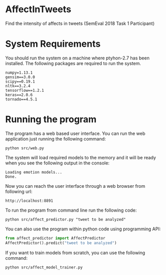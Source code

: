 # AffectInTweets
Find the intensity of affects in tweets (SemEval 2018 Task 1 Participant)

# System Requirements
You should run the system on a machine where ptyhon-2.7 has been installed.
The following packages are required to run the system.
```
numpy=1.13.1
gensim==3.0.0
scipy==0.19.1
nltk==3.2.4
tensorflow==1.2.1
keras==2.0.6
tornado==4.5.1
```

# Running the program
The program has a web based user interface. 
You can run the web application just running the following command:
```
python src/web.py
```

The system will load required models to the memory and it will be ready when you see the following output in the console:
```
Loading emotion models...
Done.
```

Now you can reach the user interface through a web browser from following url:
```
http://localhost:8891
```

To run the program from command line run the following code:
```
python src/affect_predictor.py "tweet to be analyzed"
```

You can also use the program within python code using programming API:
```python
from affect_predictor import AffectPredictor
AffectPredictor().predict("tweet to be analyzed")
```

If you want to train models from scratch, you can use the following command:
```
python src/affect_model_trainer.py
```